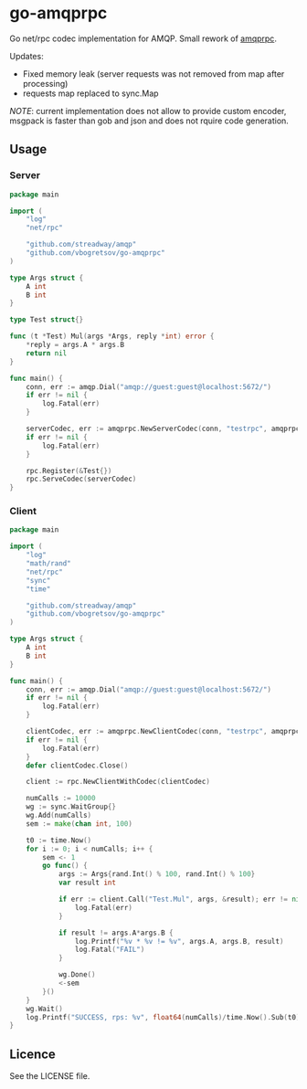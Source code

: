 # go-amqprpc

Go net/rpc codec implementation for AMQP.
Small rework of [amqprpc](https://github.com/vibhavp/amqp-rpc).

Updates:
* Fixed memory leak (server requests was not removed from map after processing)
* requests map replaced to sync.Map

*NOTE*: current implementation does not allow to provide custom encoder, msgpack is faster than gob and json and does not rquire code generation.

## Usage

### Server

```go
package main

import (
    "log"
    "net/rpc"

    "github.com/streadway/amqp"
    "github.com/vbogretsov/go-amqprpc"
)

type Args struct {
    A int
    B int
}

type Test struct{}

func (t *Test) Mul(args *Args, reply *int) error {
    *reply = args.A * args.B
    return nil
}

func main() {
    conn, err := amqp.Dial("amqp://guest:guest@localhost:5672/")
    if err != nil {
        log.Fatal(err)
    }

    serverCodec, err := amqprpc.NewServerCodec(conn, "testrpc", amqprpc.MsgPack)
    if err != nil {
        log.Fatal(err)
    }

    rpc.Register(&Test{})
    rpc.ServeCodec(serverCodec)
}
```

### Client

```go
package main

import (
    "log"
    "math/rand"
    "net/rpc"
    "sync"
    "time"

    "github.com/streadway/amqp"
    "github.com/vbogretsov/go-amqprpc"
)

type Args struct {
    A int
    B int
}

func main() {
    conn, err := amqp.Dial("amqp://guest:guest@localhost:5672/")
    if err != nil {
        log.Fatal(err)
    }

    clientCodec, err := amqprpc.NewClientCodec(conn, "testrpc", amqprpc.MsgPack)
    if err != nil {
        log.Fatal(err)
    }
    defer clientCodec.Close()

    client := rpc.NewClientWithCodec(clientCodec)

    numCalls := 10000
    wg := sync.WaitGroup{}
    wg.Add(numCalls)
    sem := make(chan int, 100)

    t0 := time.Now()
    for i := 0; i < numCalls; i++ {
        sem <- 1
        go func() {
            args := Args{rand.Int() % 100, rand.Int() % 100}
            var result int

            if err := client.Call("Test.Mul", args, &result); err != nil {
                log.Fatal(err)
            }

            if result != args.A*args.B {
                log.Printf("%v * %v != %v", args.A, args.B, result)
                log.Fatal("FAIL")
            }

            wg.Done()
            <-sem
        }()
    }
    wg.Wait()
    log.Printf("SUCCESS, rps: %v", float64(numCalls)/time.Now().Sub(t0).Seconds())
}
```

## Licence

See the LICENSE file.